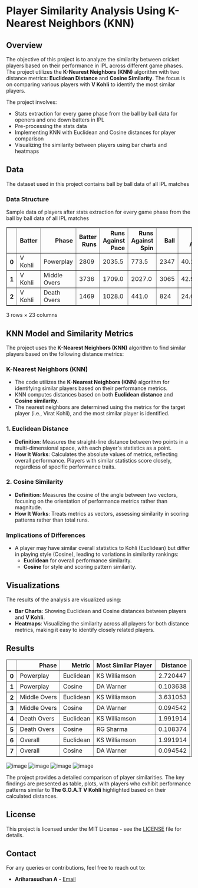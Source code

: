 # Player Similarity Analysis Using K-Nearest Neighbors (KNN)

## Overview

The objective of this project is to analyze the similarity between cricket players based on their performance in IPL across different game phases. The project utilizes the **K-Nearest Neighbors (KNN)** algorithm with two distance metrics: **Euclidean Distance** and **Cosine Similarity**. The focus is on comparing various players with **V Kohli** to identify the most similar players.

The project involves:
- Stats extraction for every game phase from the ball by ball data for openers and one down batters in IPL
- Pre-processing the stats data
- Implementing KNN with Euclidean and Cosine distances for player comparison
- Visualizing the similarity between players using bar charts and heatmaps

## Data

The dataset used in this project contains ball by ball data of all IPL matches

### Data Structure
Sample data of players after stats extraction for every game phase from the ball by ball data of all IPL matches
<table border="1" class="dataframe">
  <thead>
    <tr style="text-align: right;">
      <th></th>
      <th>Batter</th>
      <th>Phase</th>
      <th>Batter Runs</th>
      <th>Runs Against Pace</th>
      <th>Runs Against Spin</th>
      <th>Ball</th>
      <th>Batting Average</th>
      <th>Strike Rate</th>
      <th>Fours</th>
      <th>Sixes</th>
      <th>...</th>
      <th>Dismissals</th>
      <th>Pace Dismissals</th>
      <th>Spin Dismissals</th>
      <th>caught</th>
      <th>bowled</th>
      <th>lbw</th>
      <th>run out</th>
      <th>caught and bowled</th>
      <th>stumped</th>
      <th>Dismissal Rate</th>
    </tr>
  </thead>
  <tbody>
    <tr>
      <th>0</th>
      <td>V Kohli</td>
      <td>Powerplay</td>
      <td>2809</td>
      <td>2035.5</td>
      <td>773.5</td>
      <td>2347</td>
      <td>40.128571</td>
      <td>119.684704</td>
      <td>348</td>
      <td>68</td>
      <td>...</td>
      <td>70</td>
      <td>51.5</td>
      <td>18.5</td>
      <td>44</td>
      <td>12</td>
      <td>8</td>
      <td>5</td>
      <td>1</td>
      <td>NaN</td>
      <td>0.029825</td>
    </tr>
    <tr>
      <th>1</th>
      <td>V Kohli</td>
      <td>Middle Overs</td>
      <td>3736</td>
      <td>1709.0</td>
      <td>2027.0</td>
      <td>3065</td>
      <td>42.942529</td>
      <td>121.892333</td>
      <td>252</td>
      <td>117</td>
      <td>...</td>
      <td>87</td>
      <td>52.0</td>
      <td>35.0</td>
      <td>53</td>
      <td>18</td>
      <td>2</td>
      <td>9</td>
      <td>2</td>
      <td>3.0</td>
      <td>0.028385</td>
    </tr>
    <tr>
      <th>2</th>
      <td>V Kohli</td>
      <td>Death Overs</td>
      <td>1469</td>
      <td>1028.0</td>
      <td>441.0</td>
      <td>824</td>
      <td>24.081967</td>
      <td>178.276699</td>
      <td>108</td>
      <td>88</td>
      <td>...</td>
      <td>61</td>
      <td>48.5</td>
      <td>12.5</td>
      <td>41</td>
      <td>9</td>
      <td>2</td>
      <td>6</td>
      <td>1</td>
      <td>2.0</td>
      <td>0.074029</td>
    </tr>
  </tbody>
</table>
<p>3 rows × 23 columns</p>
</div>

## KNN Model and Similarity Metrics

The project uses the **K-Nearest Neighbors (KNN)** algorithm to find similar players based on the following distance metrics:

### K-Nearest Neighbors (KNN)
- The code utilizes the **K-Nearest Neighbors (KNN)** algorithm for identifying similar players based on their performance metrics.
- KNN computes distances based on both **Euclidean distance** and **Cosine similarity**.
- The nearest neighbors are determined using the metrics for the target player (i.e., Virat Kohli), and the most similar player is identified.

### 1. Euclidean Distance
- **Definition**: Measures the straight-line distance between two points in a multi-dimensional space, with each player's statistics as a point.
- **How It Works**: Calculates the absolute values of metrics, reflecting overall performance. Players with similar statistics score closely, regardless of specific performance traits.

### 2. Cosine Similarity
- **Definition**: Measures the cosine of the angle between two vectors, focusing on the orientation of performance metrics rather than magnitude.
- **How It Works**: Treats metrics as vectors, assessing similarity in scoring patterns rather than total runs.

### Implications of Differences
- A player may have similar overall statistics to Kohli (Euclidean) but differ in playing style (Cosine), leading to variations in similarity rankings:
    - **Euclidean** for overall performance similarity.
    - **Cosine** for style and scoring pattern similarity.

## Visualizations

The results of the analysis are visualized using:
- **Bar Charts**: Showing Euclidean and Cosine distances between players and **V Kohli**.
- **Heatmaps**: Visualizing the similarity across all players for both distance metrics, making it easy to identify closely related players.

## Results
<table border="1" class="dataframe">
  <thead>
    <tr style="text-align: right;">
      <th></th>
      <th>Phase</th>
      <th>Metric</th>
      <th>Most Similar Player</th>
      <th>Distance</th>
    </tr>
  </thead>
  <tbody>
    <tr>
      <th>0</th>
      <td>Powerplay</td>
      <td>Euclidean</td>
      <td>KS Williamson</td>
      <td>2.720447</td>
    </tr>
    <tr>
      <th>1</th>
      <td>Powerplay</td>
      <td>Cosine</td>
      <td>DA Warner</td>
      <td>0.103638</td>
    </tr>
    <tr>
      <th>2</th>
      <td>Middle Overs</td>
      <td>Euclidean</td>
      <td>KS Williamson</td>
      <td>3.631053</td>
    </tr>
    <tr>
      <th>3</th>
      <td>Middle Overs</td>
      <td>Cosine</td>
      <td>DA Warner</td>
      <td>0.094542</td>
    </tr>
    <tr>
      <th>4</th>
      <td>Death Overs</td>
      <td>Euclidean</td>
      <td>KS Williamson</td>
      <td>1.991914</td>
    </tr>
    <tr>
      <th>5</th>
      <td>Death Overs</td>
      <td>Cosine</td>
      <td>RG Sharma</td>
      <td>0.108374</td>
    </tr>
    <tr>
      <th>6</th>
      <td>Overall</td>
      <td>Euclidean</td>
      <td>KS Williamson</td>
      <td>1.991914</td>
    </tr>
    <tr>
      <th>7</th>
      <td>Overall</td>
      <td>Cosine</td>
      <td>DA Warner</td>
      <td>0.094542</td>
    </tr>
  </tbody>
</table>
</div>

![image](https://github.com/user-attachments/assets/f04c0dd9-a194-4c82-896d-e329633a850a) ![image](https://github.com/user-attachments/assets/be186ebb-215a-41f8-a5b1-2349e8121fd9)
![image](https://github.com/user-attachments/assets/d90c66d0-3b52-47b9-9007-ad47829d5f3b) ![image](https://github.com/user-attachments/assets/456a9af1-2f46-4111-a0db-ab54ff9385c3)



The project provides a detailed comparison of player similarities. The key findings are presented as table, plots, with players who exhibit performance patterns similar to **The G.O.A.T** **V Kohli** highlighted based on their calculated distances.

## License

This project is licensed under the MIT License - see the [LICENSE](LICENSE) file for details.

## Contact

For any queries or contributions, feel free to reach out to:
- **Ariharasudhan A** - [Email](mailto:ariadaikalam1234@gmail.com)
